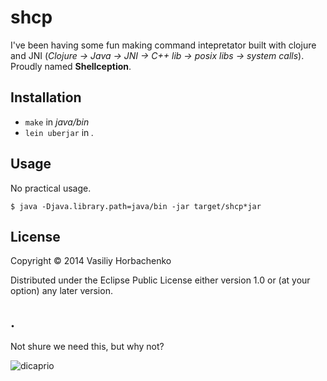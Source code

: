 # shcp

I've been having some fun making command intepretator built with clojure and JNI (_Clojure -> Java -> JNI -> C++ lib -> posix libs -> system calls_). Proudly named __Shellception__.

## Installation

* `make` in _java/bin_
* `lein uberjar` in _._

## Usage

No practical usage.

    $ java -Djava.library.path=java/bin -jar target/shcp*jar

## License

Copyright © 2014 Vasiliy Horbachenko

Distributed under the Eclipse Public License either version 1.0 or (at
your option) any later version.

## .

Not shure we need this, but why not? 

![dicaprio](http://i.imgur.com/3Afjw1u.jpg)
